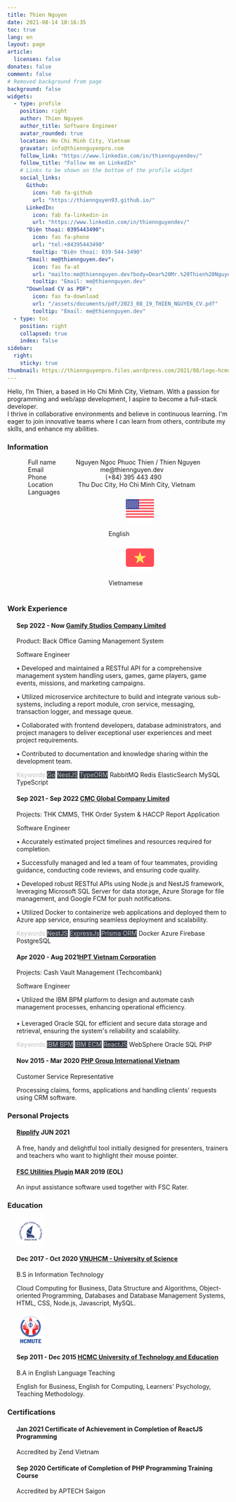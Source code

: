 ```yaml
---
title: Thien Nguyen
date: 2021-08-14 10:16:35
toc: true
lang: en
layout: page
article:
  licenses: false
donates: false
comment: false
# Removed background from page
background: false
widgets:
  - type: profile
    position: right
    author: Thien Nguyen
    author_title: Software Engineer
    avatar_rounded: true
    location: Ho Chi Minh City, Vietnam
    gravatar: info@thiennguyenpro.com
    follow_link: "https://www.linkedin.com/in/thiennguyendev/"
    follow_title: "Follow me on LinkedIn"
    # Links to be shown on the bottom of the profile widget
    social_links:
      Github:
        icon: fab fa-github
        url: "https://thiennguyen93.github.io/"
      LinkedIn:
        icon: fab fa-linkedin-in
        url: "https://www.linkedin.com/in/thiennguyendev/"
      "Điện thoại: 0395443490":
        icon: fas fa-phone
        url: "tel:+84395443490"
        tooltip: "Điện thoại: 039-544-3490"
      "Email: me@thiennguyen.dev":
        icon: fas fa-at
        url: "mailto:me@thiennguyen.dev?body=Dear%20Mr.%20Thien%20Nguyen%2C%0D%0A"
        tooltip: "Email: me@thiennguyen.dev"
      "Download CV as PDF":
        icon: fas fa-download
        url: "/assets/documents/pdf/2023_08_19_THIEN_NGUYEN_CV.pdf"
        tooltip: "Email: me@thiennguyen.dev"
  - type: toc
    position: right
    collapsed: true
    index: false
sidebar:
  right:
    sticky: true
thumbnail: https://thiennguyenpro.files.wordpress.com/2021/08/logo-hcmus.png
---
```


Hello, I’m Thien, a <span id="typed"></span> based in Ho Chi Minh City, Vietnam.
With a passion for programming and web/app development, I aspire to become a full-stack developer.<br />
I thrive in collaborative environments and believe in continuous learning. I'm eager to join innovative teams where I can learn from others, contribute my skills, and enhance my abilities.

<style>
body:not(.light) .tag.is-light {
    color: #c0c0c0 !important;
    background-color: #373d48 !important;
}
body:not(.light) .tag.is-white {
    color: #c0c0c0 !important;
    background-color: transparent !important;
}
body:not(.light) .only-in-light-mode {
    display: none
}
body:not(.night) .only-in-night-mode {
    display: none
}
.cv.wh-64 {
    width: 64px;
    height: 64px;
}
</style>
### <span class="tag mr-2 is-info is-size-6"><i class="fas fa-info-circle"></i></span> <span>Information</span>

<div style="margin-left: 47px; margin-right: 40px; margin-bottom: 40px" >
    <div class="columns is-gapless mb-3">
        <div class="column is-one-fifth"><span class="has-text-grey">Full name</span></div>
        <div class="column"><span>Nguyen Ngoc Phuoc Thien / Thien Nguyen</span></div>
    </div>
    <div class="columns is-gapless mb-3">
        <div class="column is-one-fifth"><span class="has-text-grey">Email</span></div>
        <div class="column"><span>me@thiennguyen.dev</span></div>
    </div>
    <div class="columns is-gapless mb-3">
        <div class="column is-one-fifth"><span class="has-text-grey">Phone</span></div>
        <div class="column"><span>(+84) 395 443 490</span></div>
    </div>
    <div class="columns is-gapless mb-3">
        <div class="column is-one-fifth"><span class="has-text-grey">Location</span></div>
        <div class="column"><span>Thu Duc City, Ho Chi Minh City, Vietnam</span></div>
    </div>
    <div class="columns is-gapless mb-3">
        <div class="column is-one-fifth"><span class="has-text-grey">Languages</span></div>
        <div class="column">
            <!-- <span class="has-text-grey"> -->
            <div class="field is-grouped is-grouped-multiline">
                <div class="control">
                    <div class="tags has-addons">
                    <span class="tag">
                        <figure class="image is-16x16 mr-0 ml-0">
                            <img src="/assets/img/en-us-64x64.png">
                        </figure>
                    </span>
                    <span class="tag">English</span>
                    </div>
                </div>
                <div class="control">
                    <div class="tags has-addons">
                    <span class="tag">
                        <figure class="image is-16x16 mr-0 ml-0">
                            <img src="/assets/img/vi-vn-64x64.png">
                        </figure>
                    </span>
                    <span class="tag">Vietnamese</span>
                    </div>
                </div>
            </div>
            <!-- </span> -->
        </div>
    </div>
</div>

### <span class="tag mr-2 is-danger is-size-6"><i class="fas fa-briefcase"></i></span> <span>Work Experience</span>

<div class="timeline">
    <article class="media" style="color: unset;">
        <figure class="media-left" style="margin-left: 0; margin-bottom: 0; margin-right: 1rem">
            <img class="cv wh-64 only-in-light-mode" src="img/logo-gamify-studios-light.png">
            <img class="cv wh-64 only-in-night-mode" src="img/logo-gamify-studios-dark.png">
        </figure>
        <div>
            <h4 class="is-size-6 is-uppercase"><strong><span class="tag mr-2">Sep 2022 - Now</span> <a href="#">Gamify Studios Company Limited</a></strong></h4>
            <span>Product: Back Office Gaming Management System</span>
            <p>Software Engineer</p>
            <p>
            • Developed and maintained a RESTful API for a comprehensive management system handling users, games, game players, game events, missions, and marketing campaigns.
            </p>
            <p>
            • Utilized microservice architecture to build and integrate various sub-systems, including a report module, cron service, messaging, transaction logger, and message queue.
            </p>
            <p>
            • Collaborated with frontend developers, database administrators, and project managers to deliver exceptional user experiences and meet project requirements.
            </p>
            <p>
            • Contributed to documentation and knowledge sharing within the development team.
            </p>
            <p  style="margin-bottom: 20px">
                <span class="tag is-white">Keywords</span>
                <span class="tag is-primary is-light">Go</span>
                <span class="tag is-success is-light">NestJS</span>
                <span class="tag is-warning is-light">TypeORM</span>
                <span class="tag">RabbitMQ</span>
                <span class="tag">Redis</span>
                <span class="tag">ElasticSearch</span>
                <span class="tag">MySQL</span>
                <span class="tag">TypeScript</span>
            </p>
        </div>
    </article>
    <article class="media" style="color: unset;">
        <figure class="media-left" style="margin-left: 0; margin-bottom: 0; margin-right: 1rem">
            <img class="cv wh-64 only-in-light-mode" src="img/logo-cmc-global-light.png">
            <img class="cv wh-64 only-in-night-mode" src="img/logo-cmc-global-light.png">
        </figure>
        <div>
            <h4 class="is-size-6 is-uppercase"><strong><span class="tag mr-2">Sep 2021 - Sep 2022</span> <a href="https://cmcglobal.com.vn/" target="_blank">CMC Global Company Limited</a></strong></h4>
            <span>Projects: THK CMMS, THK Order System & HACCP Report Application</span>
            <p>Software Engineer</p>
            <p>
            • Accurately estimated project timelines and resources required for completion.
            </p>
            <p>
            • Successfully managed and led a team of four teammates, providing guidance, conducting code reviews, and ensuring code quality.
            </p>
            <p>
            • Developed robust RESTful APIs using Node.js and NestJS framework, leveraging Microsoft SQL Server for data storage, Azure Storage for file management, and Google FCM for push notifications.
            </p>
            <p>
            • Utilized Docker to containerize web applications and deployed them to Azure app service, ensuring seamless deployment and scalability.
            </p>
            <p  style="margin-bottom: 20px">
                <span class="tag is-white">Keywords</span>
                <span class="tag is-info is-light">NestJS</span>
                <span class="tag is-warning is-light">ExpressJs</span>
                <span class="tag is-success is-light">Prisma ORM</span>
                <span class="tag">Docker</span>
                <span class="tag">Azure</span>
                <span class="tag">Firebase</span>
                <span class="tag">PostgreSQL</span>
            </p>
        </div>
    </article>
    <article class="media" style="color: unset;">
        <figure class="media-left" style="margin-left: 0; margin-bottom: 0; margin-right: 1rem">
            <img class="cv wh-64 only-in-light-mode" src="img/logo-hpt-light.png">
            <img class="cv wh-64 only-in-night-mode" src="img/logo-hpt-light.png">
        </figure>
        <div>
            <h4 class="is-size-6 is-uppercase"><strong> <span class="tag mr-2">Apr 2020 - Aug 2021</span><span><a href="https://www.hpt.vn/" target="_blank">HPT Vietnam Corporation</a></span></strong></h4>
            <span>Projects: Cash Vault Management (Techcombank)</span>
            <p>Software Engineer</p>
            <p style="margin-bottom: 20px">
            • Utilized the IBM BPM platform to design and automate cash management processes, enhancing operational efficiency.
            </p>
            <p >
            • Leveraged Oracle SQL for efficient and secure data storage and retrieval, ensuring the system's reliability and scalability.
            </p>
            <p  style="margin-bottom: 20px">
                <span class="tag is-white">Keywords</span>
                <span class="tag is-warning is-light">IBM BPM</span>
                <span class="tag is-link is-light">IBM ECM</span>
                <span class="tag is-info is-light">ReactJS</span>
                <span class="tag">WebSphere</span>
                <span class="tag">Oracle SQL</span>
                <span class="tag">PHP</span>
            </p>
        </div>
    </article>
    <article class="media" style="color: unset;">
        <figure class="media-left" style="margin-left: 0; margin-bottom: 0; margin-right: 1rem">
            <img class="cv wh-64 only-in-light-mode" src="img/logo-php-group-international-vietnam-light.png">
            <img class="cv wh-64 only-in-night-mode" src="img/logo-php-group-international-vietnam-light.png">
        </figure>
        <div>
            <h4 class="is-size-6 is-uppercase"><strong> <span class="tag mr-2">Nov 2015 - Mar 2020</span> <span><a href="https://www.phpgroupvn.com/" target="_blank">PHP Group International Vietnam</a></span></strong></h4>
            <p>Customer Service Representative</p>
            <p  style="margin-bottom: 20px">Processing claims, forms, applications and handling clients' requests using CRM software.
            </p>
        </div>
    </article>
</div>

### <span class="tag mr-2 is-primary is-size-6"><i class="fa fa-star"></i></span> <span>Personal Projects</span>

<div class="timeline">
    <article class="media" style="color: unset;">
        <figure class="media-left" style="margin-left: 0; margin-bottom: 0; margin-right: 1rem">
            <img class="cv wh-64 only-in-light-mode" src="img/logo-ripplify-light.png">
            <img class="cv wh-64 only-in-night-mode" src="img/logo-ripplify-light.png">
        </figure>
        <div>
            <h4 class="is-size-6"><strong><span><a href="https://ripplify.thiennguyen.dev/" target="_blank">Ripplify</a></span></strong> <span class="tag mr-2">JUN 2021</span></h4>
            <p>A free, handy and delightful tool initially designed for presenters, trainers and teachers who want to highlight their mouse pointer.</p>
        </div>
    </article>
    <article class="media" style="color: unset;">
        <figure class="media-left" style="margin-left: 0; margin-bottom: 0; margin-right: 1rem">
            <img class="cv wh-64 only-in-light-mode" src="img/logo-fscup-light.png">
            <img class="cv wh-64 only-in-night-mode" src="img/logo-fscup-light.png">
        </figure>
        <div>
            <h4 class="is-size-6"><strong><span><a href="https://fsc-utilities-plugin.netlify.app/" target="_blank">FSC Utilities Plugin</a></strong> </span><span class="tag mr-2">MAR 2019 (EOL)</span></h4>
            <p>An input assistance software used together with FSC Rater.</p>
        </div>
    </article>
</div>

### <span class="tag mr-2 is-success is-size-6"><i class="fas fa-graduation-cap"></i></span> <span>Education</span>

<div class="timeline">
    <article class="media" style="color: unset;">
        <figure class="media-left" style="margin-left: 0; margin-bottom: 0; margin-right: 1rem">
            <!-- <img class="only-in-light-mode cv wh-64" src="img/logo-hcmus-light.png"> -->
            <!-- <img class="only-in-night-mode cv wh-64" src="img/logo-hcmus-dark.png"> -->
            <img class="only-in-night-light cv wh-64" src="img/logo-hcmus.png">
        </figure>
        <div class="timeline-item">
            <h4 class="is-size-6 is-uppercase"><strong> <span class="tag mr-2">Dec 2017 - Oct 2020</span> <span><a href="https://www.hcmus.edu.vn" target="_blank">VNUHCM - University of Science</a></span></span></strong></h4>
            <p>B.S in Information Technology</p>
            <p  style="margin-bottom: 20px">Cloud Computing for Business, Data Structure and Algorithms, Object-oriented Programming, Databases and Database Management Systems, HTML, CSS, Node.js, Javascript, MySQL.</p>
        </div>
    </article>
    <article class="media" style="color: unset;">
        <figure class="media-left" style="margin-left: 0; margin-bottom: 0; margin-right: 1rem">
            <!-- <img class="cv wh-64 only-in-light-mode" src="img/logo-hcmute-light.png"> -->
            <!-- <img class="cv wh-64 only-in-night-mode" src="img/logo-hcmute-dark.png"> -->
            <img class="cv wh-64" src="img/logo-hcmute.png">
        </figure>
        <div>
            <h4 class="is-size-6 is-uppercase"><strong> <span class="tag mr-2">Sep 2011 - Dec 2015</span> <span><a href="https://hcmute.edu.vn" target="_blank">HCMC University of Technology and Education</a></span></strong></h4>
            <p>B.A in English Language Teaching</p>
            <p  style="margin-bottom: 20px">English for Business, English for Computing, Learners' Psychology, Teaching Methodology.</p>
        </div>
    </article>
</div>

### <span class="tag mr-2 is-primary is-size-6"><i class="fas fa-certificate"></i></span> <span>Certifications</span>

<div class="timeline">
    <article class="media" style="color: unset;">
        <figure class="media-left" style="margin-left: 0; margin-bottom: 0; margin-right: 1rem">
            <img class="cv wh-64 only-in-light-mode" src="img/logo-react-js-light.png">
            <img class="cv wh-64 only-in-night-mode" src="img/logo-react-js-light.png">
        </figure>
        <div>
            <h4 class="is-size-6"><strong><span class="tag mr-2">Jan 2021</span> <span>Certificate of Achievement in Completion of ReactJS Programming</span></strong></h4>
            <p>Accredited by Zend Vietnam</p>
        </div>
    </article>
    <article class="media" style="color: unset;">
        <figure class="media-left" style="margin-left: 0; margin-bottom: 0; margin-right: 1rem">
            <img class="cv wh-64 only-in-light-mode" src="img/logo-laravel-light.png">
            <img class="cv wh-64 only-in-night-mode" src="img/logo-laravel-light.png">
        </figure>
        <div>
            <h4 class="is-size-6"><strong><span class="tag mr-2">Sep 2020</span> <span>Certificate of Completion of PHP Programming Training Course</span></strong></h4>
            <p>Accredited by APTECH Saigon</p>
        </div>
    </article>
</div>

<style>
h1.title {
    color: #c53030
}
/* h1.title::after {
    color: black;
    content: 'Web Developer';
    font-size: 0.95rem;
    margin-left: 10px;
} */
.timeline {
    margin-left: 1.3rem;
}
.article-meta {
    display: none !important;
}
</style>

<script src="https://cdn.jsdelivr.net/npm/typed.js@2.0.12"></script>
<script>
  var typed = new Typed('#typed', {
    strings: ['<strong>software engineer<strong>^1000','<strong>web/apps developer<strong>^1000','<strong>writer<strong>^1000'],
    typeSpeed: 40,
    loop: true,
    loopCount: Infinity,
  });
</script>
